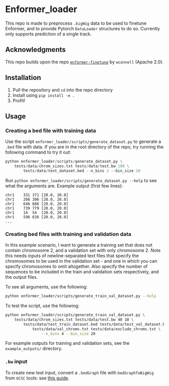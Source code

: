 # Enformer_loader

This repo is made to preprocess `.bigWig` data to be used to finetune Enformer, and to provide Pytorch `DataLoader` structures to do so. Currently only supports prediction of a single track.

## Acknowledgments
This repo builds upon the repo [`enformer-finetune`](https://github.com/wconnell/enformer-finetune/tree/c2145a628efcb91b932cc063a658e4a994bc4baa) by `wconnell` (Apache 2.0).

## Installation
1. Pull the repository and `cd` into the repo directory
2. Install using `pip install -e .`
3. Profit!

## Usage

### Creating a bed file with training data
Use the script `enformer_loader/scripts/generate_dataset.py` to generate a `.bed` file with data. 
If you are in the root directory of the repo, try running the following command to try it out:
```python
python enformer_loader/scripts/generate_dataset.py \
    tests/data/chrom_sizes.txt tests/data/test.bw 100 \
        tests/data/test_dataset.bed --n_bins 2 --bin_size 20
```
Run `python enformer_loader/scripts/generate_dataset.py --help` to see what the arguments are.
Example output (first few lines):
```tsv
chr1	331	371	[20.0, 20.0]
chr1	266	306	[20.0, 20.0]
chr1	646	686	[20.0, 20.0]
chr1	739	779	[20.0, 20.0]
chr1	14	54	[20.0, 20.0]
chr1	596	636	[20.0, 20.0]
...
```

### Creating bed files with training and validation data
In this example scenario, I want to generate a training set that does not
contain chromosome 2, and a validation set with only chromosome 2.
Note this needs inputs of newline-separated text files that specify the 
chromosomes to be used in the validation set - and one in which you can specify
chromosomes to omit altogether. Also specify the number of sequences to be
included in the train and validation sets respectively, and the output files.

To see all arguments, use the following:
```bash
python enformer_loader/scripts/generate_train_val_dataset.py --help
```

To test the script, use the following:
```bash
python enformer_loader/scripts/generate_train_val_dataset.py \
    tests/data/chrom_sizes.txt tests/data/test.bw 40 10 \
        tests/data/test_train_dataset.bed tests/data/test_val_dataset.bed \
            tests/data/val_chroms.txt tests/data/exclude_chroms.txt \
                --n_bins 4 --bin_size 20
```

For example outputs for training and validation sets, see the `example_outputs/`
directory.

### `.bw` input
To create new test input, convert a `.bedGraph` file with `bedGraphToBigWig`
from `UCSC` tools: see [this guide](https://genome.ucsc.edu/goldenPath/help/bigWig.html).
